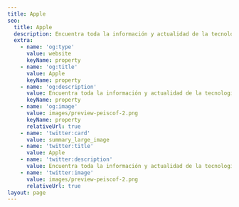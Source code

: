```yaml
---
title: Apple
seo:
  title: Apple
  description: Encuentra toda la información y actualidad de la tecnología en un solo lugar. Mira las últimas noticias sobre Apple.
  extra:
    - name: 'og:type'
      value: website
      keyName: property
    - name: 'og:title'
      value: Apple
      keyName: property
    - name: 'og:description'
      value: Encuentra toda la información y actualidad de la tecnología en un solo lugar. Mira las últimas noticias sobre Apple.
      keyName: property
    - name: 'og:image'
      value: images/preview-peiscof-2.png
      keyName: property
      relativeUrl: true
    - name: 'twitter:card'
      value: summary_large_image
    - name: 'twitter:title'
      value: Apple
    - name: 'twitter:description'
      value: Encuentra toda la información y actualidad de la tecnología en un solo lugar. Mira las últimas noticias sobre Apple.
    - name: 'twitter:image'
      value: images/preview-peiscof-2.png
      relativeUrl: true
layout: page
---
```

